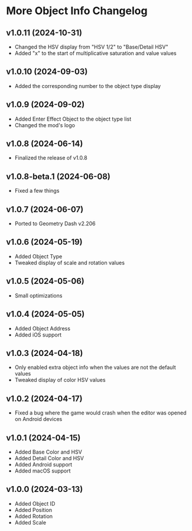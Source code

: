 # More Object Info Changelog
## v1.0.11 (2024-10-31)
- Changed the HSV display from "HSV 1/2" to "Base/Detail HSV"
- Added "x" to the start of multiplicative saturation and value values

## v1.0.10 (2024-09-03)
- Added the corresponding number to the object type display

## v1.0.9 (2024-09-02)
- Added Enter Effect Object to the object type list
- Changed the mod's logo

## v1.0.8 (2024-06-14)
- Finalized the release of v1.0.8

## v1.0.8-beta.1 (2024-06-08)
- Fixed a few things

## v1.0.7 (2024-06-07)
- Ported to Geometry Dash v2.206

## v1.0.6 (2024-05-19)
- Added Object Type      
- Tweaked display of scale and rotation values

## v1.0.5 (2024-05-06)
- Small optimizations

## v1.0.4 (2024-05-05)
- Added Object Address
- Added iOS support

## v1.0.3 (2024-04-18)
- Only enabled extra object info when the values are not the default values
- Tweaked display of color HSV values

## v1.0.2 (2024-04-17)
- Fixed a bug where the game would crash when the editor was opened on Android devices

## v1.0.1 (2024-04-15)
- Added Base Color and HSV
- Added Detail Color and HSV
- Added Android support
- Added macOS support

## v1.0.0 (2024-03-13)
- Added Object ID
- Added Position
- Added Rotation
- Added Scale